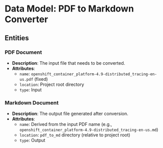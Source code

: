 # Data Model: PDF to Markdown Converter

## Entities

### PDF Document

- **Description**: The input file that needs to be converted.
- **Attributes**:
    - `name`: `openshift_container_platform-4.9-distributed_tracing-en-us.pdf` (fixed)
    - `location`: Project root directory
    - `type`: Input

### Markdown Document

- **Description**: The output file generated after conversion.
- **Attributes**:
    - `name`: Derived from the input PDF name (e.g., `openshift_container_platform-4.9-distributed_tracing-en-us.md`)
    - `location`: `pdf_to_md` directory (relative to project root)
    - `type`: Output
